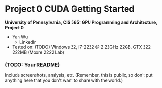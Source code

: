 Project 0 CUDA Getting Started
====================

**University of Pennsylvania, CIS 565: GPU Programming and Architecture, Project 0**

* Yan Wu
  * [LinkedIn](https://www.linkedin.com/in/yan-wu-a71270159/)
* Tested on: (TODO) Windows 22, i7-2222 @ 2.22GHz 22GB, GTX 222 222MB (Moore 2222 Lab)

### (TODO: Your README)

Include screenshots, analysis, etc. (Remember, this is public, so don't put
anything here that you don't want to share with the world.)

